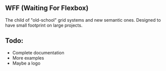 ## WFF (Waiting For Flexbox)
The child of "old-school" grid systems and new semantic ones.
Designed to have small footprint on large projects.

## Todo:
- Complete documentation
- More examples
- Maybe a logo

